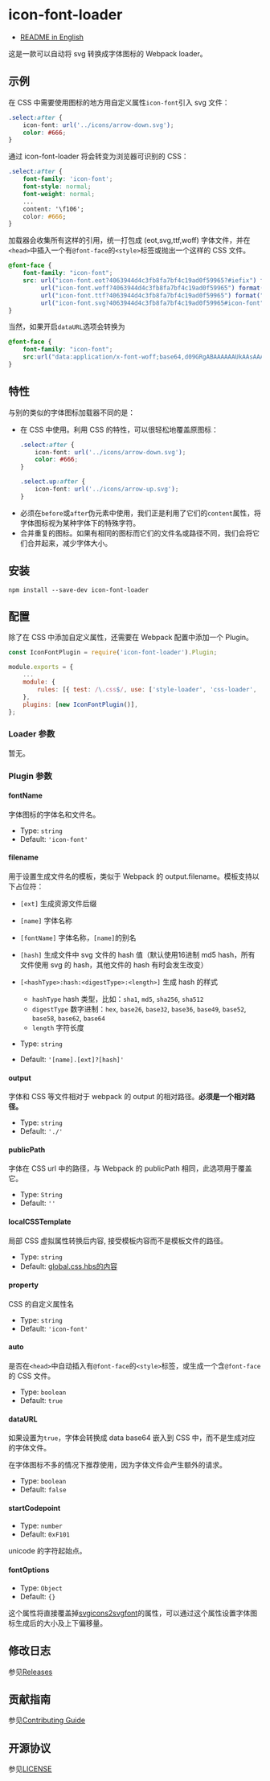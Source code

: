# icon-font-loader

- [README in English](README.md)

这是一款可以自动将 svg 转换成字体图标的 Webpack loader。

## 示例

在 CSS 中需要使用图标的地方用自定义属性`icon-font`引入 svg 文件：

``` css
.select:after {
    icon-font: url('../icons/arrow-down.svg');
    color: #666;
}
```

通过 icon-font-loader 将会转变为浏览器可识别的 CSS：

``` css
.select:after {
    font-family: 'icon-font';
    font-style: normal;
    font-weight: normal;
    ...
    content: '\f106';
    color: #666;
}
```

加载器会收集所有这样的引用，统一打包成 (eot,svg,ttf,woff) 字体文件，并在`<head>`中插入一个有`@font-face`的`<style>`标签或抛出一个这样的 CSS 文件。

``` css
@font-face {
    font-family: "icon-font";
    src: url("icon-font.eot?4063944d4c3fb8fa7bf4c19ad0f59965?#iefix") format("embedded-opentype"),
         url("icon-font.woff?4063944d4c3fb8fa7bf4c19ad0f59965") format("woff"),
         url("icon-font.ttf?4063944d4c3fb8fa7bf4c19ad0f59965") format("truetype"),
         url("icon-font.svg?4063944d4c3fb8fa7bf4c19ad0f59965#icon-font") format("svg");
}
```

当然，如果开启`dataURL`选项会转换为

``` css
@font-face {
	font-family: "icon-font";
	src:url("data:application/x-font-woff;base64,d09GRgABAAAAAAUkAAsAAAAACQgAAQAAAAAAAAAAAAAAAAAAAAAAAAAAAABHU1VCAAABCAAAAHcAAAC4Ifsmu09TLzIAAAGAAAAAPQAAAFZWTEunY21hcAAAAcAAAADxAAACuqtTRqJnbHlmAAACtAAAAEIAAABwWoXqgmhlYBewAAA=") format("woff");
}
```

## 特性

与别的类似的字体图标加载器不同的是：

- 在 CSS 中使用。利用 CSS 的特性，可以很轻松地覆盖原图标：
    ``` css
    .select:after {
        icon-font: url('../icons/arrow-down.svg');
        color: #666;
    }

    .select.up:after {
        icon-font: url('../icons/arrow-up.svg');
    }
    ```
- 必须在`before`或`after`伪元素中使用，我们正是利用了它们的`content`属性，将字体图标视为某种字体下的特殊字符。
- 合并重复的图标。如果有相同的图标而它们的文件名或路径不同，我们会将它们合并起来，减少字体大小。

## 安装

``` shell
npm install --save-dev icon-font-loader
```

## 配置

除了在 CSS 中添加自定义属性，还需要在 Webpack 配置中添加一个 Plugin。

```javascript
const IconFontPlugin = require('icon-font-loader').Plugin;

module.exports = {
    ...
    module: {
        rules: [{ test: /\.css$/, use: ['style-loader', 'css-loader', 'icon-font-loader'] }],
    },
    plugins: [new IconFontPlugin()],
};
```

### Loader 参数

暂无。

### Plugin 参数

#### fontName

字体图标的字体名和文件名。

- Type: `string`
- Default: `'icon-font'`

#### filename

用于设置生成文件名的模板，类似于 Webpack 的 output.filename。模板支持以下占位符：

- `[ext]` 生成资源文件后缀
- `[name]` 字体名称
- `[fontName]` 字体名称，`[name]`的别名
- `[hash]` 生成文件中 svg 文件的 hash 值（默认使用16进制 md5 hash，所有文件使用 svg 的 hash，其他文件的 hash 有时会发生改变）
- `[<hashType>:hash:<digestType>:<length>]` 生成 hash 的样式
    - `hashType` hash 类型，比如：`sha1`, `md5`, `sha256`, `sha512`
    - `digestType` 数字进制：`hex`, `base26`, `base32`, `base36`, `base49`, `base52`, `base58`, `base62`, `base64`
    - `length` 字符长度


- Type: `string`
- Default: `'[name].[ext]?[hash]'`

#### output

字体和 CSS 等文件相对于 webpack 的 output 的相对路径。**必须是一个相对路径。**

- Type: `string`
- Default: `'./'`

#### publicPath

字体在 CSS url 中的路径，与 Webpack 的 publicPath 相同，此选项用于覆盖它。

- Type: `String`
- Default: `''`

#### localCSSTemplate

局部 CSS 虚拟属性转换后内容, 接受模板内容而不是模板文件的路径。

- Type: `string`
- Default: [global.css.hbs的内容](https://github.com/vusion/icon-font-loader/blob/master/src/global.css.hbs)

#### property

CSS 的自定义属性名

- Type: `string`
- Default: `'icon-font'`

#### auto

是否在`<head>`中自动插入有`@font-face`的`<style>`标签，或生成一个含`@font-face`的 CSS 文件。

- Type: `boolean`
- Default: `true`

#### dataURL

如果设置为`true`，字体会转换成 data base64 嵌入到 CSS 中，而不是生成对应的字体文件。

在字体图标不多的情况下推荐使用，因为字体文件会产生额外的请求。

- Type: `boolean`
- Default: `false`

#### startCodepoint

- Type: `number`
- Default: `0xF101`

unicode 的字符起始点。

#### fontOptions

- Type: `Object`
- Default: `{}`

这个属性将直接覆盖掉[svgicons2svgfont](https://github.com/nfroidure/svgicons2svgfont)的属性，可以通过这个属性设置字体图标生成后的大小及上下偏移量。

## 修改日志

参见[Releases](https://github.com/vusion/icon-font-loader/releases)

## 贡献指南

参见[Contributing Guide](https://github.com/vusion/DOCUMENTATION/issues/4)

## 开源协议

参见[LICENSE](LICENSE)
